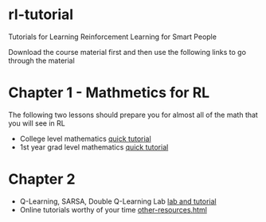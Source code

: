 # rl-tutorial
Tutorials for Learning Reinforcement Learning for Smart People 

Download the course material first and then use the following links to go through the material 


# Chapter 1 - Mathmetics for RL
The following two lessons should prepare you for almost all of the math that you will see in RL 
* College level mathematics [quick tutorial](basic_math.html)
* 1st year grad level mathematics [quick tutorial](more_math.html)

# Chapter 2

* Q-Learning, SARSA, Double Q-Learning Lab [lab and tutorial](q-learning-lab.html)
* Online tutorials worthy of your time [other-resources.html](other-resources.html)
